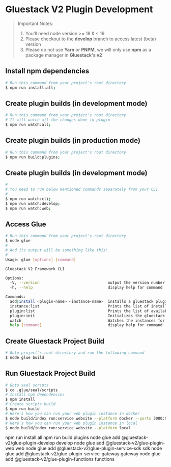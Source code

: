 # Gluestack V2 Plugin Development

> Important Notes:
>
> 1. You'll need node version >= 18 & < 19
> 2. Please checkout to the **develop** branch to access latest (beta) version
> 3. Please do not use **Yarn** or **PNPM**, we will only use **npm** as a package manager in **Gluestack's v2**

## Install npm dependencies

```bash
# Run this command from your project's root directory
$ npm run install:all;
```

## Create plugin builds (in development mode)

```bash
# Run this command from your project's root directory
# It will watch all the changes done in plugin
$ npm run watch:all;
```

## Create plugin builds (in production mode)

```bash
# Run this command from your project's root directory
$ npm run build:plugins;
```

## Create plugin builds (in development mode)

```bash
#
# You need to run below mentioned commands separately from your CLI
#
$ npm run watch:cli;
$ npm run watch:develop;
$ npm run watch:web;
```

## Access Glue

```bash
# Run this command from your project's root directory
$ node glue
#
# And its output will be something like this:
#
Usage: glue [options] [command]

Gluestack V2 Framework CLI

Options:
  -V, --version                              output the version number
  -h, --help                                 display help for command

Commands:
  add|install <plugin-name> <instance-name>  installs a gluestack plugin, use help for more info on subcommands
  instance:list                              Prints the list of installed plugin instances
  plugin:list                                Prints the list of available plugins
  plugin:init                                Initializes the gluestack app as a plugin
  watch                                      Watches the instances for changes and restarts them
  help [command]                             display help for command
```

## Create Gluestack Project Build

```bash
# Goto project's root directory and run the following command
$ node glue build
```

## Run Gluestack Project Build

```bash
# Goto seal scripts
$ cd .glue/seal/scripts
# Install npm dependencies
$ npm install
# Create scripts build
$ npm run build
# Here's how you can run your web plugin instance in docker
$ node build/index run:service website --platform docker --ports 3000:9000
# Here's how you can run your web plugin instance in local
$ node build/index run:service website --platform local
```

npm run install:all
npm run build:plugins
node glue add @gluestack-v2/glue-plugin-develop develop
node glue add @gluestack-v2/glue-plugin-web web
node glue add @gluestack-v2/glue-plugin-service-sdk sdk
node glue add @gluestack-v2/glue-plugin-service-gateway gateway
node glue add @gluestack-v2/glue-plugin-functions functions

